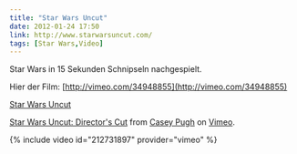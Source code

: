```yaml
---
title: "Star Wars Uncut"
date: 2012-01-24 17:50
link: http://www.starwarsuncut.com/
tags: [Star Wars,Video]
---
```

Star Wars in 15 Sekunden Schnipseln nachgespielt. 

Hier der Film: [http://vimeo.com/34948855](http://vimeo.com/34948855)

[Star Wars Uncut](http://www.starwarsuncut.com/)

<a href="http://vimeo.com/34948855">Star Wars Uncut: Director's Cut</a> from <a href="http://vimeo.com/casey">Casey Pugh</a> on <a href="http://vimeo.com">Vimeo</a>.

{% include video id="212731897" provider="vimeo" %}